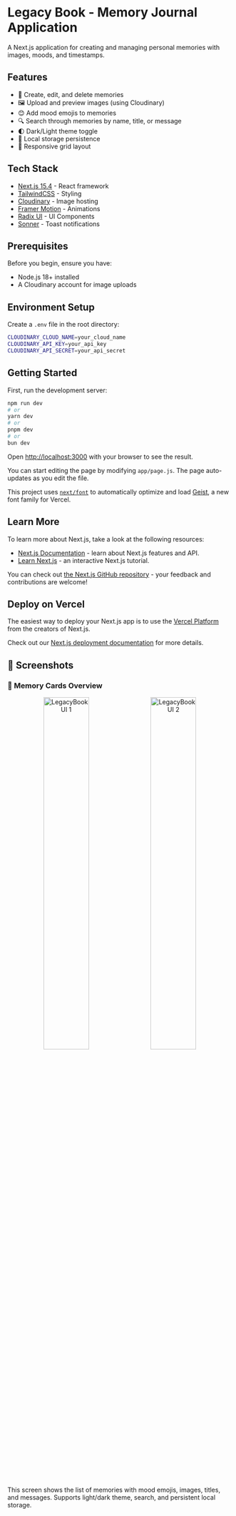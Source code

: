 # Legacy Book - Memory Journal Application

A Next.js application for creating and managing personal memories with images, moods, and timestamps.

## Features

- 📝 Create, edit, and delete memories
- 🖼️ Upload and preview images (using Cloudinary)
- 😊 Add mood emojis to memories
- 🔍 Search through memories by name, title, or message
- 🌓 Dark/Light theme toggle
- 💾 Local storage persistence
- 📱 Responsive grid layout

## Tech Stack

- [Next.js 15.4](https://nextjs.org/) - React framework
- [TailwindCSS](https://tailwindcss.com/) - Styling
- [Cloudinary](https://cloudinary.com/) - Image hosting
- [Framer Motion](https://www.framer.com/motion/) - Animations
- [Radix UI](https://www.radix-ui.com/) - UI Components
- [Sonner](https://sonner.emilkowal.ski/) - Toast notifications

## Prerequisites

Before you begin, ensure you have:

- Node.js 18+ installed
- A Cloudinary account for image uploads

## Environment Setup

Create a `.env` file in the root directory:

```bash
CLOUDINARY_CLOUD_NAME=your_cloud_name
CLOUDINARY_API_KEY=your_api_key
CLOUDINARY_API_SECRET=your_api_secret
```

## Getting Started

First, run the development server:

```bash
npm run dev
# or
yarn dev
# or
pnpm dev
# or
bun dev
```

Open [http://localhost:3000](http://localhost:3000) with your browser to see the result.

You can start editing the page by modifying `app/page.js`. The page auto-updates as you edit the file.

This project uses [`next/font`](https://nextjs.org/docs/app/building-your-application/optimizing/fonts) to automatically optimize and load [Geist](https://vercel.com/font), a new font family for Vercel.

## Learn More

To learn more about Next.js, take a look at the following resources:

- [Next.js Documentation](https://nextjs.org/docs) - learn about Next.js features and API.
- [Learn Next.js](https://nextjs.org/learn) - an interactive Next.js tutorial.

You can check out [the Next.js GitHub repository](https://github.com/vercel/next.js) - your feedback and contributions are welcome!

## Deploy on Vercel

The easiest way to deploy your Next.js app is to use the [Vercel Platform](https://vercel.com/new?utm_medium=default-template&filter=next.js&utm_source=create-next-app&utm_campaign=create-next-app-readme) from the creators of Next.js.

Check out our [Next.js deployment documentation](https://nextjs.org/docs/app/building-your-application/deploying) for more details.

## 📸 Screenshots

### 🧱 Memory Cards Overview
<p align="center">
  <img src="https://github.com/user-attachments/assets/370b140a-aaf9-4897-af31-a2bb7bf9d655" alt="LegacyBook UI 1" width="45%" style="margin-right: 10px;" />
  <img src="https://github.com/user-attachments/assets/7bc6672c-d49b-40a6-949d-3236ef269d0e" alt="LegacyBook UI 2" width="45%" />
</p>


This screen shows the list of memories with mood emojis, images, titles, and messages. Supports light/dark theme, search, and persistent local storage.

